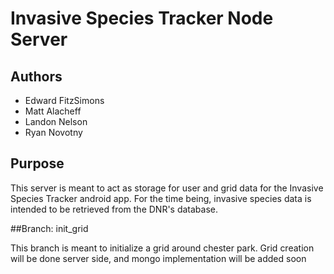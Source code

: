 # Invasive Species Tracker Node Server

## Authors
   * Edward FitzSimons
   * Matt Alacheff
   * Landon Nelson
   * Ryan Novotny

## Purpose

   This server is meant to act as storage for user and grid data for the Invasive Species Tracker android app. For the time being, invasive species data is intended to be retrieved from the DNR's database.

##Branch: init_grid

This branch is meant to initialize a grid around chester park. Grid creation will be done server side, and mongo implementation will be added soon